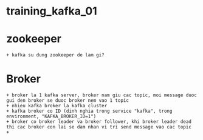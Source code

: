 # training_kafka_01

# zookeeper
    + kafka su dung zookeeper de lam gi?
# Broker
    + broker la 1 kafka server, broker nam giu cac topic, moi message duoc gui den broker se duoc broker nem vao 1 topic
    + nhieu kafka broker la kafka cluster
    + kafka broker co ID (dinh nghia trong service "kafka", trong environment, "KAFKA_BROKER_ID=1")
    + broker co broker leader va broker follower, khi broker leader dead thi cac broker con lai se dam nhan vi tri send message vao cac topic
    + 